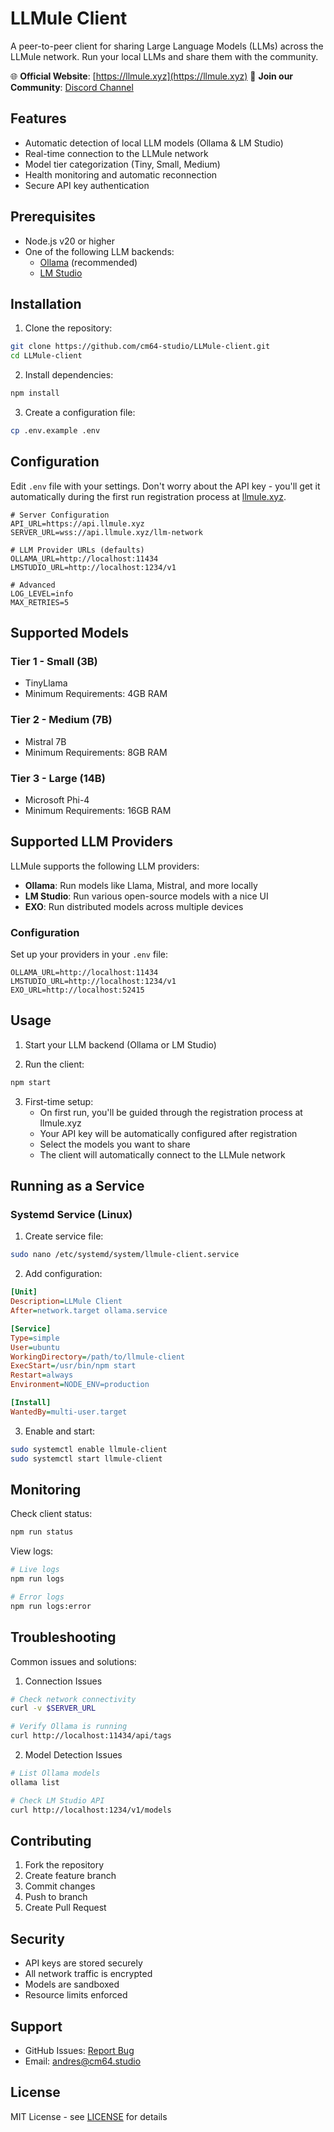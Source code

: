 # LLMule Client

A peer-to-peer client for sharing Large Language Models (LLMs) across the LLMule network. Run your local LLMs and share them with the community.

🌐 **Official Website**: [https://llmule.xyz](https://llmule.xyz)
💬 **Join our Community**: [Discord Channel](https://discord.gg/TKmrBfuj2m)

## Features

- Automatic detection of local LLM models (Ollama & LM Studio)
- Real-time connection to the LLMule network
- Model tier categorization (Tiny, Small, Medium)
- Health monitoring and automatic reconnection
- Secure API key authentication

## Prerequisites

- Node.js v20 or higher
- One of the following LLM backends:
  - [Ollama](https://ollama.ai) (recommended)
  - [LM Studio](https://lmstudio.ai)

## Installation

1. Clone the repository:
```bash
git clone https://github.com/cm64-studio/LLMule-client.git
cd LLMule-client
```

2. Install dependencies:
```bash
npm install
```

3. Create a configuration file:
```bash
cp .env.example .env
```

## Configuration

Edit `.env` file with your settings. Don't worry about the API key - you'll get it automatically during the first run registration process at [llmule.xyz](https://llmule.xyz).

```env
# Server Configuration
API_URL=https://api.llmule.xyz
SERVER_URL=wss://api.llmule.xyz/llm-network

# LLM Provider URLs (defaults)
OLLAMA_URL=http://localhost:11434
LMSTUDIO_URL=http://localhost:1234/v1

# Advanced
LOG_LEVEL=info
MAX_RETRIES=5
```

## Supported Models

### Tier 1 - Small (3B)
- TinyLlama
- Minimum Requirements: 4GB RAM

### Tier 2 - Medium (7B)
- Mistral 7B
- Minimum Requirements: 8GB RAM

### Tier 3 - Large (14B)
- Microsoft Phi-4
- Minimum Requirements: 16GB RAM

## Supported LLM Providers

LLMule supports the following LLM providers:

- **Ollama**: Run models like Llama, Mistral, and more locally
- **LM Studio**: Run various open-source models with a nice UI
- **EXO**: Run distributed models across multiple devices

### Configuration

Set up your providers in your `.env` file:

```env
OLLAMA_URL=http://localhost:11434
LMSTUDIO_URL=http://localhost:1234/v1
EXO_URL=http://localhost:52415
```

## Usage

1. Start your LLM backend (Ollama or LM Studio)

2. Run the client:
```bash
npm start
```

3. First-time setup:
   - On first run, you'll be guided through the registration process at llmule.xyz
   - Your API key will be automatically configured after registration
   - Select the models you want to share
   - The client will automatically connect to the LLMule network

## Running as a Service

### Systemd Service (Linux)

1. Create service file:
```bash
sudo nano /etc/systemd/system/llmule-client.service
```

2. Add configuration:
```ini
[Unit]
Description=LLMule Client
After=network.target ollama.service

[Service]
Type=simple
User=ubuntu
WorkingDirectory=/path/to/llmule-client
ExecStart=/usr/bin/npm start
Restart=always
Environment=NODE_ENV=production

[Install]
WantedBy=multi-user.target
```

3. Enable and start:
```bash
sudo systemctl enable llmule-client
sudo systemctl start llmule-client
```

## Monitoring

Check client status:
```bash
npm run status
```

View logs:
```bash
# Live logs
npm run logs

# Error logs
npm run logs:error
```

## Troubleshooting

Common issues and solutions:

1. Connection Issues
```bash
# Check network connectivity
curl -v $SERVER_URL

# Verify Ollama is running
curl http://localhost:11434/api/tags
```

2. Model Detection Issues
```bash
# List Ollama models
ollama list

# Check LM Studio API
curl http://localhost:1234/v1/models
```

## Contributing

1. Fork the repository
2. Create feature branch
3. Commit changes
4. Push to branch
5. Create Pull Request

## Security

- API keys are stored securely
- All network traffic is encrypted
- Models are sandboxed
- Resource limits enforced

## Support

- GitHub Issues: [Report Bug](https://github.com/cm64-studio/LLMule-client/issues)
- Email: andres@cm64.studio

## License

MIT License - see [LICENSE](LICENSE) for details